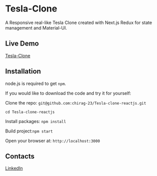# Tesla-Clone

A Responsive real-like Tesla Clone created with Next.js Redux for state management and Material-UI.

## Live Demo 
<a href='https://tesla-clone-1-omega.vercel.app/' target="_blank">Tesla-Clone</a>

## Installation

node.js is required to get `npm`.

If you would like to download the code and try it for yourself:

Clone the repo: `git@github.com:chirag-23/Tesla-clone-reactjs.git`

`cd Tesla-clone-reactjs`

Install packages: `npm install`

Build project:`npm start`

Open your browser at: `http://localhost:3000`

## Contacts
<a href="https://www.linkedin.com/in/yafet-addisu-525107249/" target="_blank"></i>LinkedIn</a>
